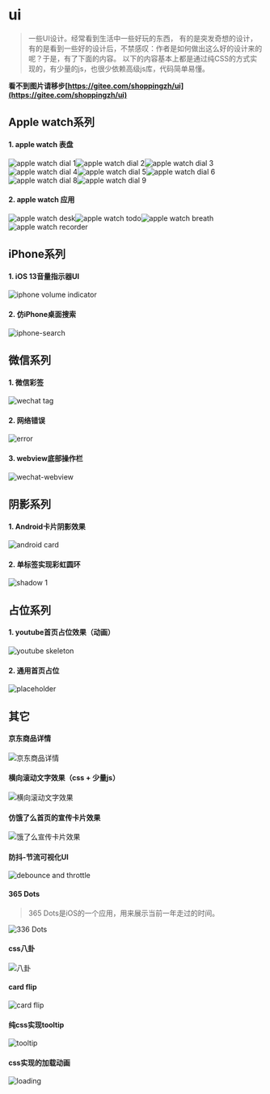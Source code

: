 # ui

> 一些UI设计。经常看到生活中一些好玩的东西， 有的是突发奇想的设计，有的是看到一些好的设计后，不禁感叹：作者是如何做出这么好的设计来的呢？于是，有了下面的内容。
> 以下的内容基本上都是通过纯CSS的方式实现的，有少量的js，也很少依赖高级js库，代码简单易懂。



**看不到图片请移步[https://gitee.com/shoppingzh/ui](https://gitee.com/shoppingzh/ui)**



## Apple watch系列

#### 1. apple watch 表盘
![apple watch dial 1](images/apple-watch-dial-1.png)![apple watch dial 2](images/apple-watch-dial-2.gif)![apple watch dial 3](images/apple-watch-dial-3.png)![apple watch dial 4](images/apple-watch-dial-4.png)![apple watch dial 5](images/apple-watch-dial-5.gif?v=3)![apple watch dial 6](images/apple-watch-dial-6.gif)![apple watch dial 8](images/apple-watch-dial-8.gif)![apple watch dial 9](images/apple-watch-dial-9.gif)


#### 2. apple watch 应用
![apple watch desk](images/apple-watch-desk.png)![apple watch todo](images/apple-watch-todo.gif)![apple watch breath](images/apple-watch-breath2.gif)![apple watch recorder](images/apple-watch-recorder.gif)

## iPhone系列
#### 1. iOS 13音量指示器UI
![iphone volume indicator](images/volume-indicator.gif)

#### 2. 仿iPhone桌面搜索
![iphone-search](images/iphone-search.gif)

## 微信系列
#### 1. 微信彩签
![wechat tag](images/wechat-tag.gif)

#### 2. 网络错误
![error](images/3.jpg)

#### 3. webview底部操作栏
![wechat-webview](images/wechat-webview.gif)


## 阴影系列

#### 1. Android卡片阴影效果
![android card](images/android-card.png)

#### 2. 单标签实现彩虹圆环
![shadow 1](images/shadow.png)

## 占位系列
#### 1. youtube首页占位效果（动画）
![youtube skeleton](images/skeleton-youtube.gif)

#### 2. 通用首页占位
![placeholder](images/skeleton-home.png)

## 其它

#### 京东商品详情
![京东商品详情](images/goods-preview.gif)

#### 横向滚动文字效果（css + 少量js）
![横向滚动文字效果](images/roll-text.gif)

#### 仿饿了么首页的宣传卡片效果
![饿了么宣传卡片效果](images/ele.me.gif)

#### 防抖-节流可视化UI
![debounce and throttle](images/debounce-throttle.gif)

#### 365 Dots
> 365 Dots是iOS的一个应用，用来展示当前一年走过的时间。

![336 Dots](images/5.jpg)

#### css八卦
![八卦](images/gossip.gif)

#### card flip
![card flip](images/1.gif)

#### 纯css实现tooltip
![tooltip](images/tooltip.gif)

#### css实现的加载动画
![loading](images/loading.gif)



